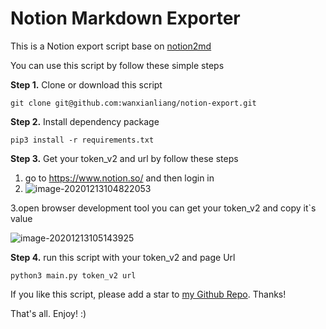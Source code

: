 # Notion Markdown Exporter

This is a Notion export script base on [notion2md](https://github.com/echo724/notion2md)

You can use this script by follow these simple steps

**Step 1.**  Clone or download this script

```shell
git clone git@github.com:wanxianliang/notion-export.git
```

**Step 2.** Install  dependency package

```shell
pip3 install -r requirements.txt
```

**Step 3.**  Get your token_v2 and url by follow these  steps

1. go to https://www.notion.so/ and then login in
2. ![image-20201213104822053](https://api.xiaozhitodo.com:9999/public/image-url.png)

3.open browser development tool you can get your token_v2 and copy it`s value

![image-20201213105143925](https://api.xiaozhitodo.com:9999/public/image-token_v2.png)



**Step 4.** run this script with your token_v2 and page Url

```shell
python3 main.py token_v2 url
```



If you like this script, please add a star to [my Github Repo](https://github.com/wanxianliang/notion-export). Thanks!

That's all. Enjoy! :)